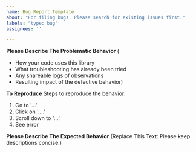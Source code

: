 ```yaml
---
name: Bug Report Template
about: "For filing bugs. Please search for existing issues first."
labels: "type: bug"
assignees: ''

---
```


**Please Describe The Problematic Behavior**
(
* How your code uses this library
* What troubleshooting has already been tried
* Any shareable logs of observations
* Resulting impact of the defective behavior)

**To Reproduce**
Steps to reproduce the behavior:
1. Go to '...'
1. Click on '....'
1. Scroll down to '....'
1. See error

**Please Describe The Expected Behavior**
(Replace This Text: Please keep descriptions concise.)
